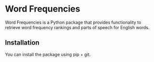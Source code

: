 # Word Frequencies

Word Frequencies is a Python package that provides functionality to retrieve word frequency rankings and parts of speech for English words.

## Installation

You can install the package using pip + git.

